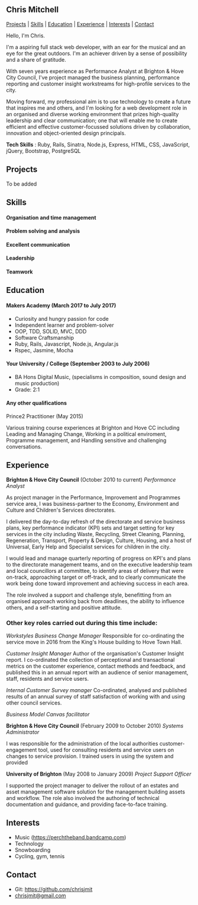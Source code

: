 ## Chris Mitchell

[Projects](#projects) | [Skills](#skills) | [Education](#education) | [Experience](#experience) | [Interests](#interests) | [Contact](#contact)

Hello, I'm Chris.

I'm a aspiring full stack web developer, with an ear for the musical and an eye for the great outdoors. I'm an achiever driven by a sense of possibility and a share of gratitude.

With seven years experience as Performance Analyst at Brighton & Hove City Council, I've project managed the business planning, performance reporting and customer insight workstreams for high-profile services to the city.

Moving forward, my professional aim is to use technology to create a future that inspires me and others, and I'm looking for a web development role in an organised and diverse working environment that prizes high-quality leadership and clear communication; one that will enable me to create efficient and effective customer-focussed solutions driven by collaboration, innovation and object-oriented design principals.

**Tech Skills** : Ruby, Rails, Sinatra, Node.js, Express, HTML, CSS, JavaScript, jQuery, Bootstrap, PostgreSQL

## Projects

To be added

## Skills

#### Organisation and time management
#### Problem solving and analysis
#### Excellent communication
#### Leadership
#### Teamwork

## Education

#### Makers Academy (March 2017 to July 2017)

- Curiosity and hungry passion for code
- Independent learner and problem-solver
- OOP, TDD, SOLID, MVC, DDD
- Software Craftsmanship
- Ruby, Rails, Javascript, Node.js, Angular.js
- Rspec, Jasmine, Mocha

#### Your University / College (September 2003 to July 2006)

- BA Hons Digital Music, (specialisms in composition, sound design and music production)
- Grade: 2:1

#### Any other qualifications

Prince2 Practitioner (May 2015)

Various training course experiences at Brighton and Hove CC including Leading and Managing Change, Working in a political enviroment, Programme management, and Handling sensitive and challenging conversations.

## Experience

**Brighton & Hove City Council** (October 2010 to current)
*Performance Analyst*

As project manager in the Performance, Improvement and Programmes service area, I was business-partner to the Economy, Environment and Culture and Children's Services directorates.

I delivered the day-to-day refresh of the directorate and service business plans, key performance indicator (KPI) sets and target setting for key services in the city including Waste, Recycling, Street Cleaning, Planning, Regeneration, Transport, Property & Design, Culture, Housing, and a host of Universal, Early Help and Specialist services for children in the city.

I would lead and manage quarterly reporting of progress on KPI's and plans to the directorate management teams, and on the executive leadership team and local councillors at committee, to identify areas of delivery that were on-track, approaching target or off-track, and to clearly communicate the work being done toward improvement and achieving success in each area.

The role involved a support and challenge style, benefitting from an organised approach working back from deadlines, the ability to influence others, and a self-starting and positive attitude.

### Other key roles carried out during this time include:

*Workstyles Business Change Manager*
Responsible for co-ordinating the service move in 2016 from the King's House building to Hove Town Hall.

*Customer Insight Manager*
Author of the organisation's Customer Insight report. I co-ordinated the collection of perceptional and transactional metrics on the customer experience, contact methods and feedback, and published this in an annual report with an audience of senior management, staff, residents and service users.

*Internal Customer Survey manager*
Co-ordinated, analysed and published results of an annual survey of staff satisfaction of working with and using other council services.

*Business Model Canvas facilitator*


**Brighton & Hove City Council** (February 2009 to October 2010)
*Systems Administrator*

I was responsible for the administration  of the local authorities customer-engagement tool, used for consulting residents and service users on changes to service provision. I trained users in using the system and provided

**University of Brighton** (May 2008 to January 2009)
*Project Support Officer*

I supported the project manager to deliver the rollout of an estates and asset management software solution for the management building assets and workflow. The role also involved the authoring of technical documentation and guidance, and providing face-to-face training.

## Interests
- Music (https://perchtheband.bandcamp.com)
- Technology
- Snowboarding
- Cycling, gym, tennis

## Contact
- Git: https://github.com/chrisjmit
- chrisjmit@gmail.com

<!-- ## Skills

#### This Skill

Descriptive paragraph of how capable you are at this skill and, if relevant, how it has developed.

- Experience
- Achievements
- Evidence

#### Another Skill

Descriptive paragraph of how capable you are at this skill and, if relevant, how it has developed.

- I achieved A during my work at B (job, or otherwise)
- I contributed to the growth of X while doing Y (job, or otherwise)
- I built this, made this, broke this, fixed this, etc.
- A link to some on-line evidence (blogs, videos, articles, etc.) -->
